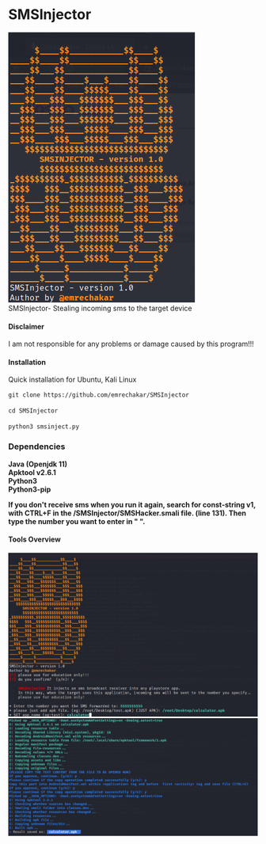 # SMSInjector
![smsinjector](https://github.com/emrechakar/SMSInjector/blob/main/images/smsinjector.png)
<br>SMSInjector- Stealing incoming sms to the target device

#### Disclaimer

I am not responsible for any problems or damage caused by this program!!!

#### Installation
Quick installation for Ubuntu, Kali Linux

```
git clone https://github.com/emrechakar/SMSInjector 

cd SMSInjector 

python3 smsinject.py
```

### Dependencies

**Java (Openjdk 11)**<br>
**Apktool v2.6.1**<br>
**Python3**<br>
**Python3-pip**<br>



**If you don't receive sms when you run it again, search for const-string v1, with CTRL+F in the /SMSInjector/SMSHacker.smali file. (line 131). Then type the number you want to enter in " ".**

#### Tools Overview

![view.png](https://github.com/emrechakar/SMSInjector/blob/main/images/view.png)
![completed.png](https://github.com/emrechakar/SMSInjector/blob/main/images/completed.png)








